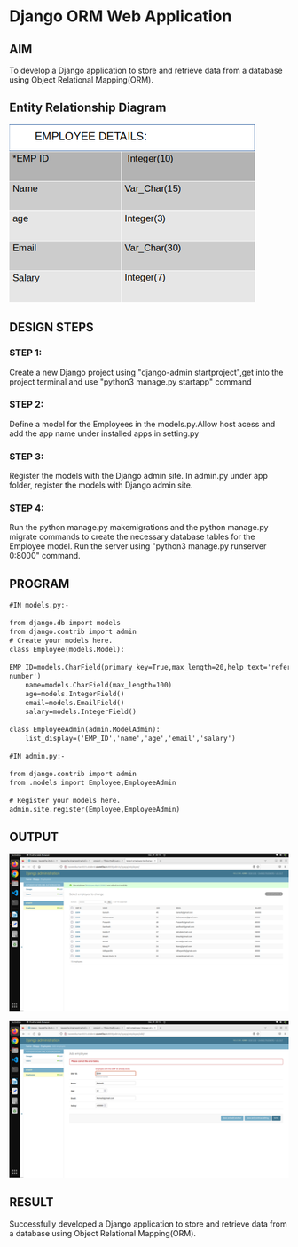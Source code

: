 # Django ORM Web Application

## AIM
To develop a Django application to store and retrieve data from a database using Object Relational Mapping(ORM).

## Entity Relationship Diagram

![images](images/Employee.png )

## DESIGN STEPS

### STEP 1:

Create a new Django project using "django-admin startproject",get into the project terminal and use "python3 manage.py startapp"
command

### STEP 2:

Define a model for the Employees in the models.py.Allow host acess and add the app name under installed apps in setting.py

### STEP 3:

Register the models with the Django admin site. In admin.py under app folder, register the models with Django admin site.

### STEP 4:

Run the python manage.py makemigrations and the python manage.py migrate commands to create the necessary database tables for the Employee model. Run the server using "python3 manage.py runserver 0:8000" command.

## PROGRAM
```
#IN models.py:-

from django.db import models
from django.contrib import admin
# Create your models here.
class Employee(models.Model):
    EMP_ID=models.CharField(primary_key=True,max_length=20,help_text='reference number')
    name=models.CharField(max_length=100)
    age=models.IntegerField()
    email=models.EmailField()
    salary=models.IntegerField()

class EmployeeAdmin(admin.ModelAdmin):
    list_display=('EMP_ID','name','age','email','salary')

#IN admin.py:-

from django.contrib import admin
from .models import Employee,EmployeeAdmin

# Register your models here.
admin.site.register(Employee,EmployeeAdmin)
```
## OUTPUT

![images](./images/Output.png)


![images](./images/Sameerror.png)

## RESULT

Successfully developed a Django application to store and retrieve data from a database using Object Relational Mapping(ORM).